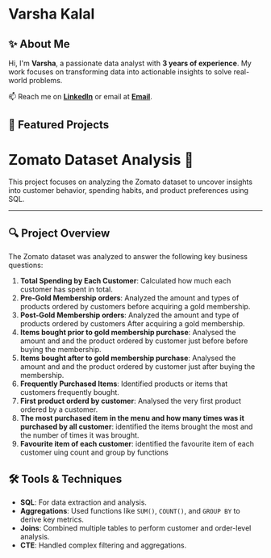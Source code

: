 # Varsha Kalal
## ✨ About Me

Hi, I'm **Varsha**, a passionate data analyst with **3 years of experience**.  My work focuses on transforming data into actionable insights to solve real-world problems.
 
📫 Reach me on **[LinkedIn](www.linkedin.com/in/varsha-kalal)** or email at **[Email](varshakalal4553@gmail.com)**.

## 🌟 Featured Projects

# Zomato Dataset Analysis 🍴

This project focuses on analyzing the Zomato dataset to uncover insights into customer behavior, spending habits, and product preferences using SQL.

---

## 🔍 Project Overview

The Zomato dataset was analyzed to answer the following key business questions:

1. **Total Spending by Each Customer**: Calculated how much each customer has spent in total.  
2. **Pre-Gold Membership orders**: Analyzed the amount and types of products ordered by customers before acquiring a gold membership.
3. **Post-Gold Membership orders**: Analyzed the amount and type of products ordered by customers After acquiring a gold membership.
4. **Items bought prior to gold membership purchase**: Analysed the amount and and the product ordered by customer just before before buying the membership.
5. **Items bought after to gold membership purchase**: Analysed the amount and and the product ordered by customer just after buying the membership.
6. **Frequently Purchased Items**: Identified products or items that customers frequently bought.
7. **First product orderd by customer**: Analysed the very first product ordered by a customer.
8. **The most purchased item in the menu and how many times was it purchased by all customer**: identified the items brought the most and the number of times it was brought.
9. **Favourite item of each customer**: identified the favourite item of each customer uing count and group by functions 

## 🛠️ Tools & Techniques

- **SQL**: For data extraction and analysis.
- **Aggregations**: Used functions like `SUM()`, `COUNT()`, and `GROUP BY` to derive key metrics.
- **Joins**: Combined multiple tables to perform customer and order-level analysis.
- **CTE**: Handled complex filtering and aggregations.




 

